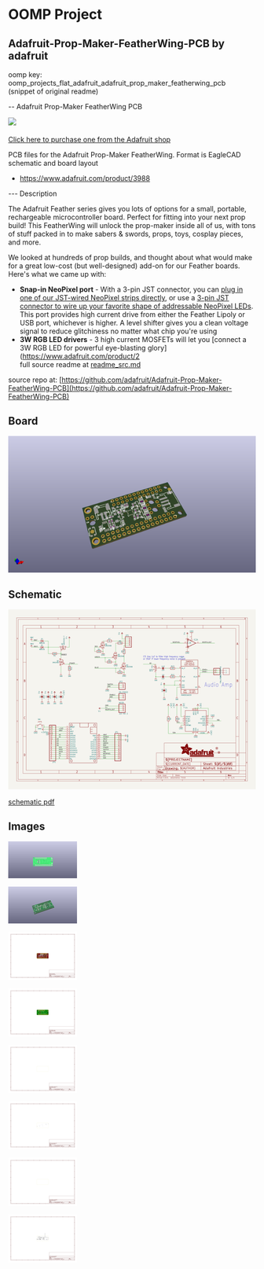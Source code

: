 # OOMP Project  
## Adafruit-Prop-Maker-FeatherWing-PCB  by adafruit  
  
oomp key: oomp_projects_flat_adafruit_adafruit_prop_maker_featherwing_pcb  
(snippet of original readme)  
  
-- Adafruit Prop-Maker FeatherWing PCB  
  
<a href="http://www.adafruit.com/products/3988"><img src="assets/3988.jpg?raw=true" width="500px"><br/>  
Click here to purchase one from the Adafruit shop</a>  
  
PCB files for the Adafruit Prop-Maker FeatherWing. Format is EagleCAD schematic and board layout  
* https://www.adafruit.com/product/3988  
  
--- Description  
  
The Adafruit Feather series gives you lots of options for a small, portable, rechargeable microcontroller board. Perfect for fitting into your next prop build! This FeatherWing will unlock the prop-maker inside all of us, with tons of stuff packed in to make sabers & swords, props, toys, cosplay pieces, and more.  
  
We looked at hundreds of prop builds, and thought about what would make for a great low-cost (but well-designed) add-on for our Feather boards. Here's what we came up with:  
  
 * **Snap-in NeoPixel port** - With a 3-pin JST connector, you can [plug in one of our JST-wired NeoPixel strips directly](https://www.adafruit.com/product/3919), or use a [3-pin JST connector to wire up your favorite shape of addressable NeoPixel LEDs](https://www.adafruit.com/?q=jst%203-pin). This port provides high current drive from either the Feather Lipoly or USB port, whichever is higher. A level shifter gives you a clean voltage signal to reduce glitchiness no matter what chip you're using  
 * **3W RGB LED drivers** - 3 high current MOSFETs will let you [connect a 3W RGB LED for powerful eye-blasting glory](https://www.adafruit.com/product/2  
  full source readme at [readme_src.md](readme_src.md)  
  
source repo at: [https://github.com/adafruit/Adafruit-Prop-Maker-FeatherWing-PCB](https://github.com/adafruit/Adafruit-Prop-Maker-FeatherWing-PCB)  
## Board  
  
[![working_3d.png](working_3d_600.png)](working_3d.png)  
## Schematic  
  
[![working_schematic.png](working_schematic_600.png)](working_schematic.png)  
  
[schematic pdf](working_schematic.pdf)  
## Images  
  
[![working_3D_bottom.png](working_3D_bottom_140.png)](working_3D_bottom.png)  
  
[![working_3D_top.png](working_3D_top_140.png)](working_3D_top.png)  
  
[![working_assembly_page_01.png](working_assembly_page_01_140.png)](working_assembly_page_01.png)  
  
[![working_assembly_page_02.png](working_assembly_page_02_140.png)](working_assembly_page_02.png)  
  
[![working_assembly_page_03.png](working_assembly_page_03_140.png)](working_assembly_page_03.png)  
  
[![working_assembly_page_04.png](working_assembly_page_04_140.png)](working_assembly_page_04.png)  
  
[![working_assembly_page_05.png](working_assembly_page_05_140.png)](working_assembly_page_05.png)  
  
[![working_assembly_page_06.png](working_assembly_page_06_140.png)](working_assembly_page_06.png)  
